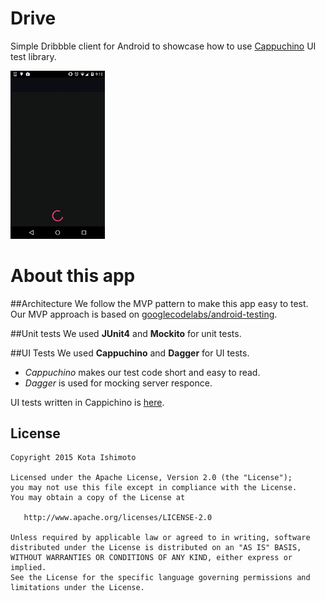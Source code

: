 Drive
==========================
Simple Dribbble client for Android to showcase how to use [Cappuchino][1] UI test library.

<img src="demo.gif" width="30%" >


About this app
===
##Architecture
We follow the MVP pattern to make this app easy to test.  
Our MVP approach is based on [googlecodelabs/android-testing][2].

##Unit tests
We used **JUnit4** and **Mockito** for unit tests.

##UI Tests
We used **Cappuchino** and **Dagger** for UI tests.  

- *Cappuchino* makes our test code short and easy to read.
- *Dagger* is used for mocking server responce.

UI tests written in Cappichino is [here][3].



License
-------

    Copyright 2015 Kota Ishimoto

    Licensed under the Apache License, Version 2.0 (the "License");
    you may not use this file except in compliance with the License.
    You may obtain a copy of the License at

       http://www.apache.org/licenses/LICENSE-2.0

    Unless required by applicable law or agreed to in writing, software
    distributed under the License is distributed on an "AS IS" BASIS,
    WITHOUT WARRANTIES OR CONDITIONS OF ANY KIND, either express or implied.
    See the License for the specific language governing permissions and
    limitations under the License.
           
[1]: http://github.com/ishikota/Cappuchino
[2]: http://www.code-labs.io/codelabs/android-testing/#3
[3]: http://github.com/ishikota/Drive/tree/master/app/src/androidTest/java/jp/ikota/drive/ui
